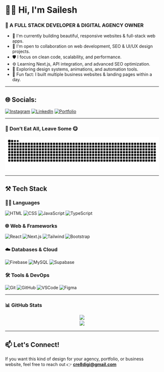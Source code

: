 # 👋🏼 Hi, I'm Sailesh

### 🚀 A FULL STACK DEVELOPER & DIGITAL AGENCY OWNER

- 🔧 I'm currently building beautiful, responsive websites & full-stack web apps.
- 🤝 I'm open to collaboration on web development, SEO & UI/UX design projects.
- 🛡️ I focus on clean code, scalability, and performance.
- ⚙️ Learning Next.js, API integration, and advanced SEO optimization.
- 🧠 Exploring design systems, animations, and automation tools.
- 🥇 Fun fact: I built multiple business websites & landing pages within a day.

---

## 🌐 Socials:

[![Instagram](https://img.shields.io/badge/Instagram-E4405F?style=for-the-badge&logo=instagram&logoColor=white)](https://instagram.com/)
[![LinkedIn](https://img.shields.io/badge/LinkedIn-0077B5?style=for-the-badge&logo=linkedin&logoColor=white)](https://linkedin.com/in/sailesh-prajapati)
[![Portfolio](https://img.shields.io/badge/Website-CRE8DIGI.COM-black?style=for-the-badge)](https://cre8digi.com)

---

### 🧠 Don’t Eat All, Leave Some 😋

![snake gif dark](https://raw.githubusercontent.com/Cre8digi/Cre8digi/output/github-contribution-grid-snake-dark.svg)



---

## ⚒️ Tech Stack

### 👨‍💻 Languages
![HTML](https://img.shields.io/badge/html-E34F26?style=for-the-badge&logo=html5&logoColor=white)
![CSS](https://img.shields.io/badge/css-1572B6?style=for-the-badge&logo=css3&logoColor=white)
![JavaScript](https://img.shields.io/badge/javascript-F7DF1E?style=for-the-badge&logo=javascript&logoColor=black)
![TypeScript](https://img.shields.io/badge/typescript-007ACC?style=for-the-badge&logo=typescript&logoColor=white)

### 🌐 Web & Frameworks
![React](https://img.shields.io/badge/react-20232A?style=for-the-badge&logo=react&logoColor=61DAFB)
![Next.js](https://img.shields.io/badge/next.js-black?style=for-the-badge&logo=next.js)
![Tailwind](https://img.shields.io/badge/tailwindcss-38B2AC?style=for-the-badge&logo=tailwind-css&logoColor=white)
![Bootstrap](https://img.shields.io/badge/bootstrap-563D7C?style=for-the-badge&logo=bootstrap&logoColor=white)

### ☁️ Databases & Cloud
![Firebase](https://img.shields.io/badge/firebase-FFCA28?style=for-the-badge&logo=firebase&logoColor=black)
![MySQL](https://img.shields.io/badge/mysql-00000F?style=for-the-badge&logo=mysql&logoColor=white)
![Supabase](https://img.shields.io/badge/supabase-3ECF8E?style=for-the-badge&logo=supabase&logoColor=white)

### 🛠️ Tools & DevOps
![Git](https://img.shields.io/badge/git-F05032?style=for-the-badge&logo=git&logoColor=white)
![GitHub](https://img.shields.io/badge/github-181717?style=for-the-badge&logo=github&logoColor=white)
![VSCode](https://img.shields.io/badge/VS%20Code-007ACC?style=for-the-badge&logo=visual-studio-code&logoColor=white)
![Figma](https://img.shields.io/badge/figma-F24E1E?style=for-the-badge&logo=figma&logoColor=white)

---

### 📊 GitHub Stats

<p align="center">
  <img src="https://github-readme-stats.vercel.app/api?username=Cre8digi&show_icons=true&theme=tokyonight" />
  <br />
  <img src="https://streak-stats.demolab.com?user=Cre8digi&theme=tokyonight&hide_border=true" />
</p>

---

## 📫 Let's Connect!

If you want this kind of design for your agency, portfolio, or business website, feel free to reach out 👉 **cre8digi@gmail.com**
